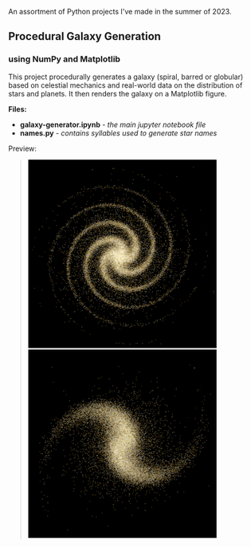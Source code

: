 
An assortment of Python projects I've made in the summer of 2023.

## Procedural Galaxy Generation
### using NumPy and Matplotlib

This project procedurally generates a galaxy (spiral, barred or globular) based on celestial mechanics and real-world data on the distribution of stars and planets. It then renders the galaxy on a Matplotlib figure.

**Files:**
- **galaxy-generator.ipynb** - *the main jupyter notebook file*
- **names.py** - *contains syllables used to generate star names*

Preview:  
> ![Spiral galaxy](https://github.com/schavi/python-projects-showcase/blob/main/galaxy-generator/showcase-spiral-4arms.png) ![Barred galaxy](https://github.com/schavi/python-projects-showcase/blob/main/galaxy-generator/showcase-barred.png)
